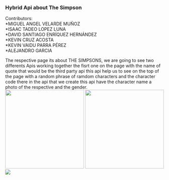 <h3>Hybrid Api about The Simpson</h3>
Contributors:
<br>
*MIGUEL ANGEL VELARDE MUÑOZ 
<br>
*ISAAC TADEO LOPEZ LUNA
<br>
*DAVID SANTIAGO ENRÍQUEZ HERNÁNDEZ  
<br>
*KEVIN CRUZ ACOSTA
<br>
*KEVIN VAIDU PARRA PÉREZ
<br>
*ALEJANDRO GARCIA 
<br>

The respective page its about THE SIMPSONS, we are going to see two differents Apis working together the fisrt one on the page with the name of quote that would be the third party api this api help us to see on the top of the page with a random phrase of ramdom characters and the character code there in the api that we create this api have the character name a photo of the respective and the gender.
<img src="https://user-images.githubusercontent.com/68091809/160958689-30256b0c-5d85-4df4-9c8e-46b5d911a13f.jpeg" width="250"> 
<img src="https://user-images.githubusercontent.com/68091809/160958740-9da7a31f-c7d5-406e-b49c-504646757a89.jpeg" width="250">
<img src="https://user-images.githubusercontent.com/68091809/160958757-029c6649-4aa8-44fa-bb71-10f876479dae.png" widht="250">

